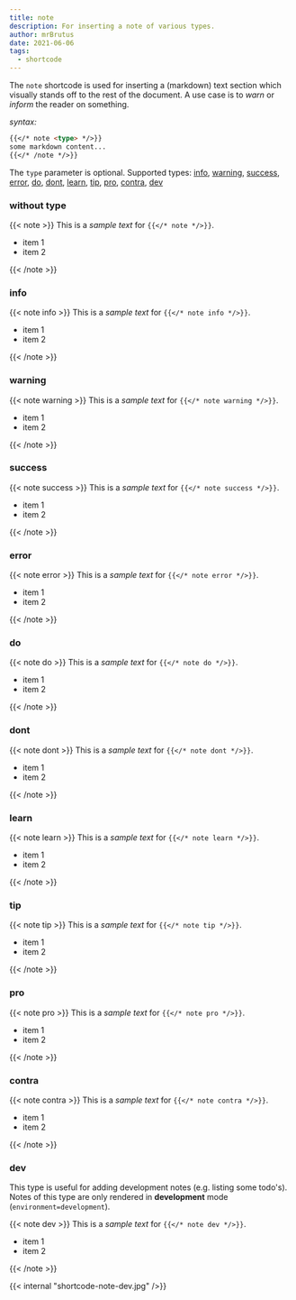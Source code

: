 ```yaml
---
title: note
description: For inserting a note of various types.
author: mrBrutus
date: 2021-06-06
tags:
  - shortcode
---
```


The `note` shortcode is used for inserting a (markdown) text section which visually
stands off to the rest of the document.
A use case is to *warn* or *inform* the reader on something.

*syntax:*

```md
{{</* note <type> */>}}
some markdown content...
{{</* /note */>}}
```

The `type` parameter is optional. Supported types:
[info](#info), [warning](#warning), [success](#success), [error](#error), [do](#do),
[dont](#dont), [learn](#learn), [tip](#tip), [pro](#pro), [contra](#contra), [dev](#dev)

### without type

{{< note >}}
This is a *sample text* for `{{</* note */>}}`.

- item 1
- item 2

{{< /note >}}

### info

{{< note info >}}
This is a *sample text* for `{{</* note info */>}}`.

- item 1
- item 2

{{< /note >}}

### warning

{{< note warning >}}
This is a *sample text* for `{{</* note warning */>}}`.

- item 1
- item 2

{{< /note >}}

### success

{{< note success >}}
This is a *sample text* for `{{</* note success */>}}`.

- item 1
- item 2

{{< /note >}}

### error

{{< note error >}}
This is a *sample text* for `{{</* note error */>}}`.

- item 1
- item 2

{{< /note >}}

### do

{{< note do >}}
This is a *sample text* for `{{</* note do */>}}`.

- item 1
- item 2

{{< /note >}}

### dont

{{< note dont >}}
This is a *sample text* for `{{</* note dont */>}}`.

- item 1
- item 2

{{< /note >}}

### learn

{{< note learn >}}
This is a *sample text* for `{{</* note learn */>}}`.

- item 1
- item 2

{{< /note >}}

### tip

{{< note tip >}}
This is a *sample text* for `{{</* note tip */>}}`.

- item 1
- item 2

{{< /note >}}

### pro

{{< note pro >}}
This is a *sample text* for `{{</* note pro */>}}`.

- item 1
- item 2

{{< /note >}}

### contra

{{< note contra >}}
This is a *sample text* for `{{</* note contra */>}}`.

- item 1
- item 2

{{< /note >}}

### dev

This type is useful for adding development notes (e.g. listing some todo's).
Notes of this type are only rendered in **development** mode (`environment=development`).

{{< note dev >}}
This is a *sample text* for `{{</* note dev */>}}`.

- item 1
- item 2

{{< /note >}}

{{< internal "shortcode-note-dev.jpg" />}}
